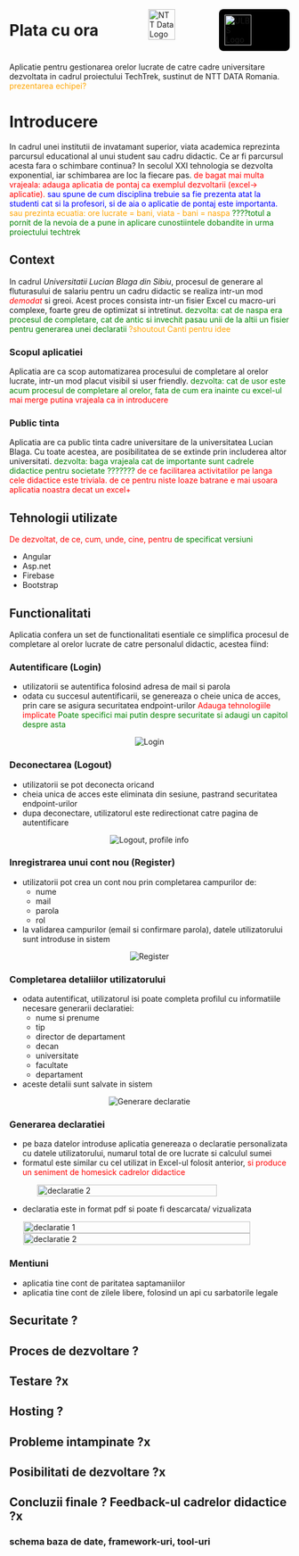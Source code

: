 <div style="display: flex; justify-content: space-between; align-items: center; margin-bottom: 20px;">
  <h1 style="margin: 0;">Plata cu ora</h1>
  <div style="display: flex; gap: 20px;">
    <img src="img/ntt-data-logo.jpg" alt="NTT Data Logo" style="width: 45%; max-width: 150px;" />
    <img src="img/ulbs-logo.png" alt="ULBS Logo" style="width: 45%; max-width: 150px; background-color: black; padding: 10px; border-radius: 8px;" />
  </div>
</div>


Aplicatie pentru gestionarea orelor lucrate de catre cadre universitare dezvoltata in cadrul proiectului TechTrek, sustinut de NTT DATA Romania.
<span style="color:orange">prezentarea echipei?</span>


# Introducere
In cadrul unei institutii de invatamant superior, viata academica reprezinta parcursul educational al unui student sau cadru didactic. Ce ar fi parcursul acesta fara o schimbare continua? In secolul XXI tehnologia se dezvolta exponential, iar schimbarea are loc la fiecare pas. 
<span style="color:red">de bagat mai multa vrajeala: adauga aplicatia de pontaj ca exemplul dezvoltarii (excel-> aplicatie). </span>
<span style="color:blue">sau spune de cum disciplina trebuie sa fie prezenta atat la studenti cat si la profesori, si de aia o aplicatie de pontaj este importanta. </span>
<span style="color:orange">sau prezinta ecuatia: ore lucrate = bani, viata - bani = naspa</span>
<span style="color:green">????totul a pornit de la nevoia de a pune in aplicare cunostiintele dobandite in urma proiectului techtrek</span>

## Context
In cadrul _Universitatii Lucian Blaga din Sibiu_, procesul de generare al fluturasului de salariu pentru un cadru didactic se realiza intr-un mod <span style="color:red">_demodat_</span> si greoi. Acest proces consista intr-un fisier Excel cu macro-uri complexe, foarte greu de optimizat si intretinut.
<span style="color:green">dezvolta: cat de naspa era procesul de completare, cat de antic si invechit pasau unii de la altii un fisier pentru generarea unei declaratii</span>
<span style="color:orange">?shoutout Canti pentru idee</span>

### Scopul aplicatiei
Aplicatia are ca scop automatizarea procesului de completare al orelor lucrate, intr-un mod placut visibil si user friendly.
<span style="color:green">dezvolta: cat de usor este acum procesul de completare al orelor, fata de cum era inainte cu excel-ul</span>
<span style="color:red">mai merge putina vrajeala ca in introducere</span>

### Public tinta
Aplicatia are ca public tinta cadre universitare de la universitatea Lucian Blaga. Cu toate acestea, are posibilitatea de se extinde prin includerea altor universitati.
<span style="color:green">dezvolta: baga vrajeala cat de importante sunt cadrele didactice pentru societate ??????? </span>
<span style="color:red">de ce facilitarea activitatilor pe langa cele didactice este triviala. de ce pentru niste loaze batrane e mai usoara aplicatia noastra decat un excel+</span>


## Tehnologii utilizate

<span style="color:red">De dezvoltat, de ce, cum, unde, cine, pentru</span>
<span style="color:green">de specificat versiuni</span>
- Angular
- Asp.net
- Firebase
- Bootstrap

## Functionalitati

Aplicatia confera un set de functionalitati esentiale ce simplifica procesul de completare al orelor lucrate de catre personalul didactic, acestea fiind: 

### Autentificare (Login)
- utilizatorii se autentifica folosind adresa de mail si parola
- odata cu succesul autentificarii, se genereaza o cheie unica de acces, prin care se asigura securitatea endpoint-urilor
<span style="color:red">Adauga tehnologiile implicate</span>
<span style="color:green">Poate specifici mai putin despre securitate si adaugi un capitol despre asta</span>
<div style="display: flex; justify-content: center;">
  <img src="./img/demo/login_1.png" alt="Login">
</div>


### Deconectarea (Logout)
- utilizatorii se pot deconecta oricand
- cheia unica de acces este eliminata din sesiune, pastrand securitatea endpoint-urilor
- dupa deconectare, utilizatorul este redirectionat catre pagina de autentificare
<div style="display: flex; justify-content: center;">
  <img src="./img/demo/profil_1.png" alt="Logout, profile info">
</div>


### Inregistrarea unui cont nou (Register)
- utilizatorii pot crea un cont nou prin completarea campurilor de:
    - nume
    - mail
    - parola
    - rol
- la validarea campurilor (email si confirmare parola), datele utilizatorului sunt introduse in sistem
<div style="display: flex; justify-content: center;">
  <img src="./img/demo/register_1.png" alt="Register">
</div>


### Completarea detaliilor utilizatorului
- odata autentificat, utilizatorul isi poate completa profilul cu informatiile necesare generarii declaratiei:
    - nume si prenume
    - tip
    - director de departament
    - decan
    - universitate
    - facultate
    - departament
- aceste detalii sunt salvate in sistem
<div style="display: flex; justify-content: center;">
  <img src="./img/demo/generare_declaratie_1.png" alt="Generare declaratie">
</div>


### Generarea declaratiei
- pe baza datelor introduse aplicatia genereaza o declaratie personalizata cu datele utilizatorului, numarul total de ore lucrate si calculul sumei
- formatul este similar cu cel utilizat in Excel-ul folosit anterior, <span style="color: red">si produce un seniment de homesick cadrelor didactice</span>
<div style="display: flex; justify-content: center;">
  <img src="./img/old_excel/old_declaratie.png" alt="declaratie 2" style="width: 80%">
</div>

- declaratia este in format pdf si poate fi descarcata/ vizualizata
<div style="display: flex; justify-content: center;">
  <img src="./img/demo/declaratie_generata_1.png" alt="declaratie 1" style="width: 90%">
</div>
<div style="display: flex; justify-content: center;">
  <img src="./img/demo/declaratie_generata_2.png" alt="declaratie 2" style="width: 90%">
</div>



### Mentiuni
- aplicatia tine cont de paritatea saptamaniilor
- aplicatia tine cont de zilele libere, folosind un api cu sarbatorile legale




## Securitate ? 
## Proces de dezvoltare ?
## Testare ?x
## Hosting ? 
## Probleme intampinate ?x
## Posibilitati de dezvoltare ?x
## Concluzii finale ? Feedback-ul cadrelor didactice ?x

### schema baza de date, framework-uri, tool-uri


